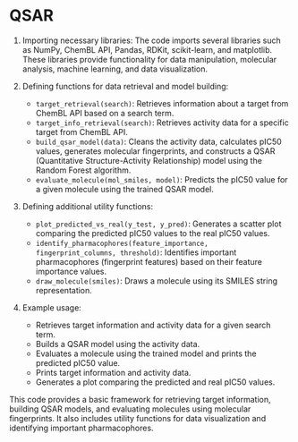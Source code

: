 # QSAR
1. Importing necessary libraries: The code imports several libraries such as NumPy, ChemBL API, Pandas, RDKit, scikit-learn, and matplotlib. These libraries provide functionality for data manipulation, molecular analysis, machine learning, and data visualization.

2. Defining functions for data retrieval and model building:
   - `target_retrieval(search)`: Retrieves information about a target from ChemBL API based on a search term.
   - `target_info_retrieval(search)`: Retrieves activity data for a specific target from ChemBL API.
   - `build_qsar_model(data)`: Cleans the activity data, calculates pIC50 values, generates molecular fingerprints, and constructs a QSAR (Quantitative Structure-Activity Relationship) model using the Random Forest algorithm.
   - `evaluate_molecule(mol_smiles, model)`: Predicts the pIC50 value for a given molecule using the trained QSAR model.

3. Defining additional utility functions:
   - `plot_predicted_vs_real(y_test, y_pred)`: Generates a scatter plot comparing the predicted pIC50 values to the real pIC50 values.
   - `identify_pharmacophores(feature_importance, fingerprint_columns, threshold)`: Identifies important pharmacophores (fingerprint features) based on their feature importance values.
   - `draw_molecule(smiles)`: Draws a molecule using its SMILES string representation.

4. Example usage:
   - Retrieves target information and activity data for a given search term.
   - Builds a QSAR model using the activity data.
   - Evaluates a molecule using the trained model and prints the predicted pIC50 value.
   - Prints target information and activity data.
   - Generates a plot comparing the predicted and real pIC50 values.

This code provides a basic framework for retrieving target information, building QSAR models, and evaluating molecules using molecular fingerprints. It also includes utility functions for data visualization and identifying important pharmacophores.
